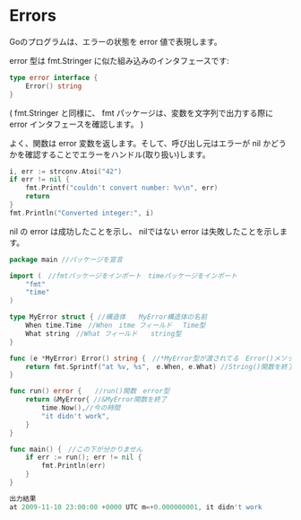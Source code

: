 # Errors
Goのプログラムは、エラーの状態を error 値で表現します。

error 型は fmt.Stringer に似た組み込みのインタフェースです:<br>

```go
type error interface {
    Error() string
}
```

( fmt.Stringer と同様に、 fmt パッケージは、変数を文字列で出力する際に error インタフェースを確認します。 )

よく、関数は error 変数を返します。そして、呼び出し元はエラーが nil かどうかを確認することでエラーをハンドル(取り扱い)します。


```go
i, err := strconv.Atoi("42")　
if err != nil {
    fmt.Printf("couldn't convert number: %v\n", err)
    return
}
fmt.Println("Converted integer:", i)
```
nil の error は成功したことを示し、 nilではない error は失敗したことを示します。<br>

```go
package main //パッケージを宣言

import (　//fmtパッケージをインポート　timeパッケージをインポート
	"fmt"
	"time"
)

type MyError struct { //構造体　　MyError構造体の名前
	When time.Time　//When　itme フィールド　 Time型
	What string　//What フィールド　　string型
}

func (e *MyError) Error() string {　//*MyError型が渡されてる　Error()メソッドを定義　string型
	return fmt.Sprintf("at %v, %s",　e.When, e.What) //String()関数を終了
}

func run() error {　　//run()関数　error型
	return &MyError{ //&MyError関数を終了
		time.Now(),//今の時間
		"it didn't work",　
	}
}

func main() {　//この下が分かりません
	if err := run(); err != nil { 
		fmt.Println(err)
	}
}

出力結果
at 2009-11-10 23:00:00 +0000 UTC m=+0.000000001, it didn't work
```                                                       
